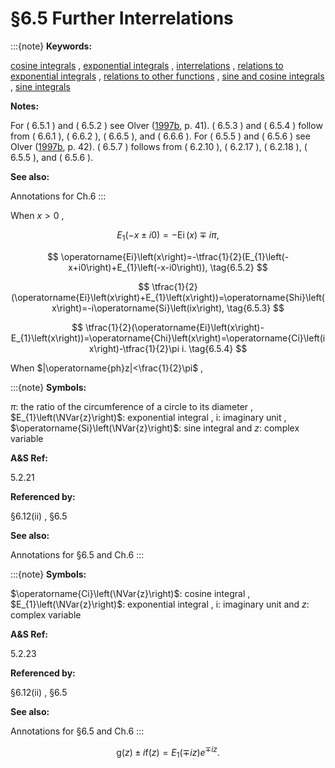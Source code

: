 # §6.5 Further Interrelations

:::{note}
**Keywords:**

[cosine integrals](http://dlmf.nist.gov/search/search?q=cosine%20integrals) , [exponential integrals](http://dlmf.nist.gov/search/search?q=exponential%20integrals) , [interrelations](http://dlmf.nist.gov/search/search?q=interrelations) , [relations to exponential integrals](http://dlmf.nist.gov/search/search?q=relations%20to%20exponential%20integrals) , [relations to other functions](http://dlmf.nist.gov/search/search?q=relations%20to%20other%20functions) , [sine and cosine integrals](http://dlmf.nist.gov/search/search?q=sine%20and%20cosine%20integrals) , [sine integrals](http://dlmf.nist.gov/search/search?q=sine%20integrals)

**Notes:**

For ( 6.5.1 ) and ( 6.5.2 ) see Olver ([1997b](./bib/O.html#bib1809 "Asymptotics and Special Functions"), p. 41). ( 6.5.3 ) and ( 6.5.4 ) follow from ( 6.6.1 ), ( 6.6.2 ), ( 6.6.5 ), and ( 6.6.6 ). For ( 6.5.5 ) and ( 6.5.6 ) see Olver ([1997b](./bib/O.html#bib1809 "Asymptotics and Special Functions"), p. 42). ( 6.5.7 ) follows from ( 6.2.10 ), ( 6.2.17 ), ( 6.2.18 ), ( 6.5.5 ), and ( 6.5.6 ).

**See also:**

Annotations for Ch.6
:::

When $x>0$ ,


<a id="E1"></a>
$$
E_{1}\left(-x\pm i0\right)=-\operatorname{Ei}\left(x\right)\mp i\pi, \tag{6.5.1}
$$


<a id="E2"></a>
$$
\operatorname{Ei}\left(x\right)=-\tfrac{1}{2}(E_{1}\left(-x+i0\right)+E_{1}\left(-x-i0\right)), \tag{6.5.2}
$$


<a id="E3"></a>
$$
\tfrac{1}{2}(\operatorname{Ei}\left(x\right)+E_{1}\left(x\right))=\operatorname{Shi}\left(x\right)=-i\operatorname{Si}\left(ix\right), \tag{6.5.3}
$$


<a id="E4"></a>
$$
\tfrac{1}{2}(\operatorname{Ei}\left(x\right)-E_{1}\left(x\right))=\operatorname{Chi}\left(x\right)=\operatorname{Ci}\left(ix\right)-\tfrac{1}{2}\pi i. \tag{6.5.4}
$$

When $|\operatorname{ph}z|<\frac{1}{2}\pi$ ,

:::{note}
**Symbols:**

$\pi$: the ratio of the circumference of a circle to its diameter , $E_{1}\left(\NVar{z}\right)$: exponential integral , $\mathrm{i}$: imaginary unit , $\operatorname{Si}\left(\NVar{z}\right)$: sine integral and $z$: complex variable

**A&S Ref:**

5.2.21

**Referenced by:**

§6.12(ii) , §6.5

**See also:**

Annotations for §6.5 and Ch.6
:::

:::{note}
**Symbols:**

$\operatorname{Ci}\left(\NVar{z}\right)$: cosine integral , $E_{1}\left(\NVar{z}\right)$: exponential integral , $\mathrm{i}$: imaginary unit and $z$: complex variable

**A&S Ref:**

5.2.23

**Referenced by:**

§6.12(ii) , §6.5

**See also:**

Annotations for §6.5 and Ch.6
:::


<a id="E7"></a>
$$
\mathrm{g}\left(z\right)\pm i\mathrm{f}\left(z\right)=E_{1}\left(\mp iz\right)e^{\mp iz}. \tag{6.5.7}
$$
